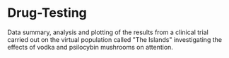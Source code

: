 # Drug-Testing
Data summary, analysis and plotting of the results from a clinical trial carried out on the virtual population called "The Islands" investigating the effects of vodka and psilocybin mushrooms on attention.
